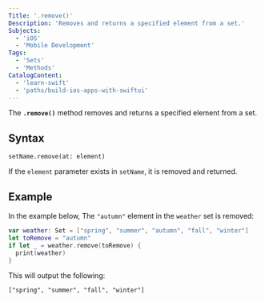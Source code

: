 ```yaml
---
Title: '.remove()'
Description: 'Removes and returns a specified element from a set.'
Subjects:
  - 'iOS'
  - 'Mobile Development'
Tags:
  - 'Sets'
  - 'Methods'
CatalogContent:
  - 'learn-swift'
  - 'paths/build-ios-apps-with-swiftui'
---
```


The **`.remove()`** method removes and returns a specified element from a set.

## Syntax

```pseudo
setName.remove(at: element)
```

If the `element` parameter exists in `setName`, it is removed and returned.

## Example

In the example below, The `"autumn"` element in the `weather` set is removed:

```swift
var weather: Set = ["spring", "summer", "autumn", "fall", "winter"]
let toRemove = "autumn"
if let _ = weather.remove(toRemove) {
  print(weather)
}
```

This will output the following:

```shell
["spring", "summer", "fall", "winter"]
```
